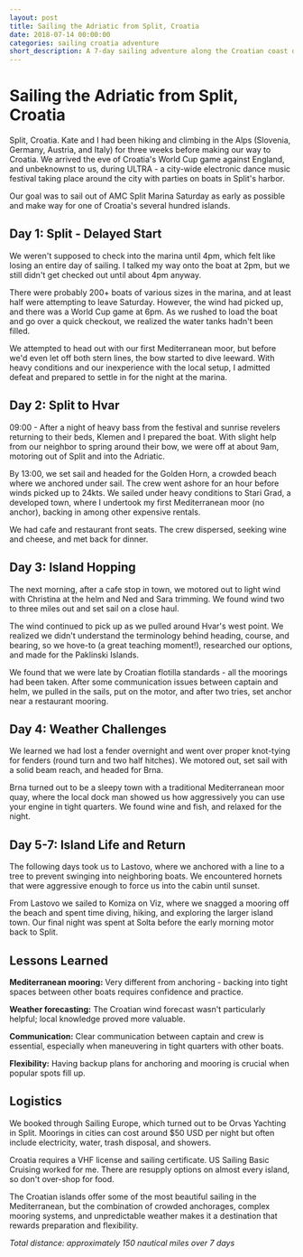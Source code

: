 ```yaml
---
layout: post
title: Sailing the Adriatic from Split, Croatia
date: 2018-07-14 00:00:00
categories: sailing croatia adventure
short_description: A 7-day sailing adventure along the Croatian coast during World Cup finals and Ultra music festival, learning about Mediterranean sailing and weather challenges.
---
```


# Sailing the Adriatic from Split, Croatia

Split, Croatia. Kate and I had been hiking and climbing in the Alps (Slovenia, Germany, Austria, and Italy) for three weeks before making our way to Croatia. We arrived the eve of Croatia's World Cup game against England, and unbeknownst to us, during ULTRA - a city-wide electronic dance music festival taking place around the city with parties on boats in Split's harbor.

Our goal was to sail out of AMC Split Marina Saturday as early as possible and make way for one of Croatia's several hundred islands.

## Day 1: Split - Delayed Start
We weren't supposed to check into the marina until 4pm, which felt like losing an entire day of sailing. I talked my way onto the boat at 2pm, but we still didn't get checked out until about 4pm anyway.

There were probably 200+ boats of various sizes in the marina, and at least half were attempting to leave Saturday. However, the wind had picked up, and there was a World Cup game at 6pm. As we rushed to load the boat and go over a quick checkout, we realized the water tanks hadn't been filled.

We attempted to head out with our first Mediterranean moor, but before we'd even let off both stern lines, the bow started to dive leeward. With heavy conditions and our inexperience with the local setup, I admitted defeat and prepared to settle in for the night at the marina.

## Day 2: Split to Hvar
09:00 - After a night of heavy bass from the festival and sunrise revelers returning to their beds, Klemen and I prepared the boat. With slight help from our neighbor to spring around their bow, we were off at about 9am, motoring out of Split and into the Adriatic.

By 13:00, we set sail and headed for the Golden Horn, a crowded beach where we anchored under sail. The crew went ashore for an hour before winds picked up to 24kts. We sailed under heavy conditions to Stari Grad, a developed town, where I undertook my first Mediterranean moor (no anchor), backing in among other expensive rentals.

We had cafe and restaurant front seats. The crew dispersed, seeking wine and cheese, and met back for dinner.

## Day 3: Island Hopping
The next morning, after a cafe stop in town, we motored out to light wind with Christina at the helm and Ned and Sara trimming. We found wind two to three miles out and set sail on a close haul.

The wind continued to pick up as we pulled around Hvar's west point. We realized we didn't understand the terminology behind heading, course, and bearing, so we hove-to (a great teaching moment!), researched our options, and made for the Paklinski Islands.

We found that we were late by Croatian flotilla standards - all the moorings had been taken. After some communication issues between captain and helm, we pulled in the sails, put on the motor, and after two tries, set anchor near a restaurant mooring.

## Day 4: Weather Challenges
We learned we had lost a fender overnight and went over proper knot-tying for fenders (round turn and two half hitches). We motored out, set sail with a solid beam reach, and headed for Brna.

Brna turned out to be a sleepy town with a traditional Mediterranean moor quay, where the local dock man showed us how aggressively you can use your engine in tight quarters. We found wine and fish, and relaxed for the night.

## Day 5-7: Island Life and Return
The following days took us to Lastovo, where we anchored with a line to a tree to prevent swinging into neighboring boats. We encountered hornets that were aggressive enough to force us into the cabin until sunset.

From Lastovo we sailed to Komiza on Viz, where we snagged a mooring off the beach and spent time diving, hiking, and exploring the larger island town. Our final night was spent at Solta before the early morning motor back to Split.

## Lessons Learned

**Mediterranean mooring:** Very different from anchoring - backing into tight spaces between other boats requires confidence and practice.

**Weather forecasting:** The Croatian wind forecast wasn't particularly helpful; local knowledge proved more valuable.

**Communication:** Clear communication between captain and crew is essential, especially when maneuvering in tight quarters with other boats.

**Flexibility:** Having backup plans for anchoring and mooring is crucial when popular spots fill up.

## Logistics

We booked through Sailing Europe, which turned out to be Orvas Yachting in Split. Moorings in cities can cost around $50 USD per night but often include electricity, water, trash disposal, and showers.

Croatia requires a VHF license and sailing certificate. US Sailing Basic Cruising worked for me. There are resupply options on almost every island, so don't over-shop for food.

The Croatian islands offer some of the most beautiful sailing in the Mediterranean, but the combination of crowded anchorages, complex mooring systems, and unpredictable weather makes it a destination that rewards preparation and flexibility.

*Total distance: approximately 150 nautical miles over 7 days*